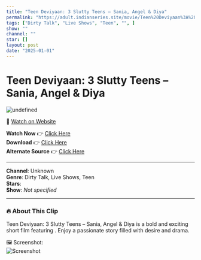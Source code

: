 ```yaml
---
title: "Teen Deviyaan: 3 Slutty Teens – Sania, Angel & Diya"
permalink: "https://adult.indianseries.site/movie/Teen%20Deviyaan%3A%203%20Slutty%20Teens%20%E2%80%93%20Sania%2C%20Angel%20%26%20Diya"
tags: ["Dirty Talk", "Live Shows", "Teen", "", ]
show: ""
channel: ""
star: []
layout: post
date: "2025-01-01"
---
```


# Teen Deviyaan: 3 Slutty Teens – Sania, Angel & Diya

![undefined](https://desisins.com/wp-content/uploads/2024/08/Teen-Deviyaan-3-Slutty-Teens-DesiSins.com_.jpg)

🔗 [Watch on Website](https://adult.indianseries.site/movie/Teen%20Deviyaan%3A%203%20Slutty%20Teens%20%E2%80%93%20Sania%2C%20Angel%20%26%20Diya)

**Watch Now** 👉 [Click Here](https://adult.indianseries.site/movie/Teen%20Deviyaan%3A%203%20Slutty%20Teens%20%E2%80%93%20Sania%2C%20Angel%20%26%20Diya)  
**Download** 👉 [Click Here](https://adult.indianseries.site/movie/Teen%20Deviyaan%3A%203%20Slutty%20Teens%20%E2%80%93%20Sania%2C%20Angel%20%26%20Diya)  
**Alternate Source** 👉 [Click Here](https://adult.indianseries.site/movie/Teen%20Deviyaan%3A%203%20Slutty%20Teens%20%E2%80%93%20Sania%2C%20Angel%20%26%20Diya)

---

**Channel**: Unknown  
**Genre**: Dirty Talk, Live Shows, Teen  
**Stars**:   
**Show**: *Not specified*

---

### 🔥 About This Clip

Teen Deviyaan: 3 Slutty Teens – Sania, Angel & Diya is a bold and exciting short film featuring . Enjoy a passionate story filled with desire and drama.
 
🖼️ Screenshot:  
![Screenshot](https://desisins.com/wp-content/uploads/2024/08/Teen-Deviyaan-3-Slutty-Teens-DesiSins.com_.jpg)
